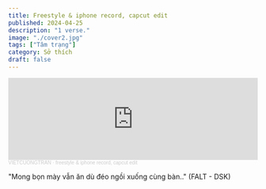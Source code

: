 ```yaml
---
title: Freestyle & iphone record, capcut edit
published: 2024-04-25
description: "1 verse."
image: "./cover2.jpg"
tags: ["Tâm trạng"]
category: Sở thích
draft: false
---
```


<iframe width="100%" height="166" scrolling="no" frameborder="no" allow="autoplay" src="https://w.soundcloud.com/player/?url=https%3A//api.soundcloud.com/tracks/1807885593&color=%235c5c5c&auto_play=false&hide_related=false&show_comments=true&show_user=true&show_reposts=false&show_teaser=true"></iframe><div style="font-size: 10px; color: #cccccc;line-break: anywhere;word-break: normal;overflow: hidden;white-space: nowrap;text-overflow: ellipsis; font-family: Interstate,Lucida Grande,Lucida Sans Unicode,Lucida Sans,Garuda,Verdana,Tahoma,sans-serif;font-weight: 100;"><a href="https://soundcloud.com/zerbyvkl" title="VIETCUONGTRAN" target="_blank" style="color: #cccccc; text-decoration: none;">VIETCUONGTRAN</a> · <a href="https://soundcloud.com/zerbyvkl/freestyle-iphone-record-capcut-edit" title="freestyle &amp; iphone record, capcut edit" target="_blank" style="color: #cccccc; text-decoration: none;">freestyle &amp; iphone record, capcut edit</a></div>

"Mong bọn mày vẫn ăn dù đéo ngồi xuống cùng bàn.." (FALT - DSK)
